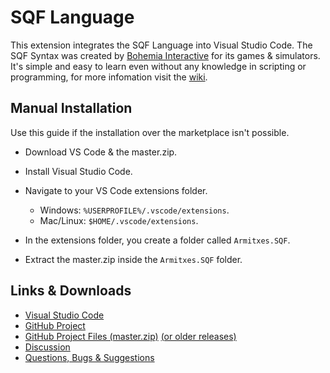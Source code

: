 # SQF Language

This extension integrates the SQF Language into Visual Studio Code.
The SQF Syntax was created by [Bohemia Interactive](https://www.bistudio.com/) for its games & simulators.
It's simple and easy to learn even without any knowledge in scripting or programming, for more infomation visit the [wiki](https://community.bistudio.com/wiki/Scripting_Commands_by_Functionality).



## Manual Installation

Use this guide if the installation over the marketplace isn't possible.

* Download VS Code & the master.zip.
* Install Visual Studio Code.
* Navigate to your VS Code extensions folder.
	* Windows: `%USERPROFILE%/.vscode/extensions`.
	* Mac/Linux: `$HOME/.vscode/extensions`.


* In the extensions folder, you create a folder called `Armitxes.SQF`.
* Extract the master.zip inside the `Armitxes.SQF` folder.



## Links & Downloads

* [Visual Studio Code](https://code.visualstudio.com/)
* [GitHub Project](https://github.com/Armitxes/VSCode_SQF)
* [GitHub Project Files (master.zip)](https://github.com/Armitxes/VSCode_SQF/archive/master.zip) [(or older releases)](https://github.com/Armitxes/VSCode_SQF/releases)
* [Discussion](https://forums.bistudio.com/topic/182917-vs-code-sqf-visual-studio-code-sqf-language-release-arma-3-arma-2/)
* [Questions, Bugs & Suggestions](https://github.com/Armitxes/VSCode_SQF/issues)